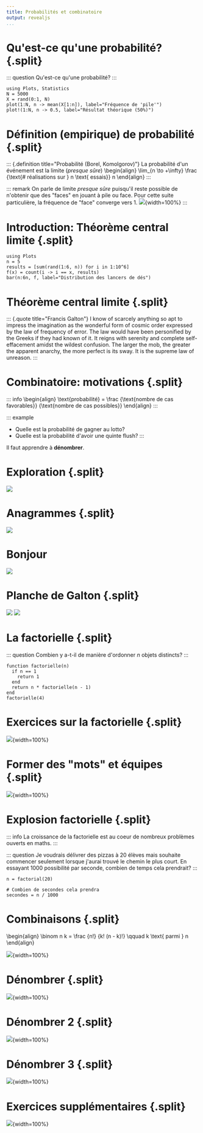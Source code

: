 ```yaml
---
title: Probabilités et combinatoire
output: revealjs
...
```


# Qu'est-ce qu'une probabilité? {.split}

::: question
Qu'est-ce qu'une probabilité?
:::

~~~ {.julia .jupyter}
using Plots, Statistics
N = 5000
X = rand(0:1, N)
plot(1:N, n -> mean(X[1:n]), label="Fréquence de 'pile'")
plot!(1:N, n -> 0.5, label="Résultat théorique (50%)")
~~~

# Définition (empirique) de probabilité {.split}

::: {.definition title="Probabilité (Borel, Komolgorov)"}
La probabilité d'un événement est la limite (*presque sûre*)
\begin{align}
\lim_{n \to +\infty} \frac {\text{\# réalisations sur } n \text{ essais}} n
\end{align}
:::

::: remark
On parle de limite *presque sûre* puisqu'il reste possible de n'obtenir que des "faces"
en jouant à pile ou face.
Pour cette suite particulière, la fréquence de "face" converge vers $1$.
![](/static/images/1678138694.png){width=100%}
:::

# Introduction: Théorème central limite {.split}

~~~ {.julia .jupyter}
using Plots
n = 5
results = [sum(rand(1:6, n)) for i in 1:10^6]
f(x) = count(i -> i == x, results)
bar(n:6n, f, label="Distribution des lancers de dés")
~~~

# Théorème central limite {.split}

::: {.quote title="Francis Galton"}
I know of scarcely anything so apt to impress the imagination
as the wonderful form of cosmic order expressed by the law of frequency of error.
The law would have been personified by the Greeks if they had known of it.
It reigns with serenity and complete self-effacement amidst the wildest confusion.
The larger the mob, the greater the apparent anarchy, the more perfect is its sway.
It is the supreme law of unreason.
:::

# Combinatoire: motivations {.split}

::: info
\begin{align}
\text{probabilité} = \frac {\text{nombre de cas favorables}} {\text{nombre de cas possibles}}
\end{align}
:::

::: example
- Quelle est la probabilité de gagner au lotto?
- Quelle est la probabilité d'avoir une quinte flush?
:::

Il faut apprendre à **dénombrer**.

# Exploration {.split}

![](/static/images/1678370739.png)

# Anagrammes {.split}

![](/static/images/1678370770.png)

# Bonjour

![](/static/images/1678433789.png)

# Planche de Galton {.split}

![](/static/images/1678370800.png)
![](/static/images/1678370815.png)

# La factorielle {.split}

::: question
Combien y a-t-il de manière d'ordonner $n$ objets distincts?
:::

~~~ {.julia .jupyter}
function factorielle(n)
  if n == 1
    return 1
  end
  return n * factorielle(n - 1)
end
factorielle(4)
~~~

# Exercices sur la factorielle {.split}

![](/static/images/1678371142.png){width=100%}

# Former des "mots" et équipes {.split}

![](/static/images/1678399819.png){width=100%}

# Explosion factorielle {.split}

::: info
La croissance de la factorielle est au coeur de nombreux problèmes ouverts en maths.
:::

::: question
Je voudrais délivrer des pizzas à 20 élèves mais souhaite commencer
seulement lorsque j'aurai trouvé le chemin le plus court.
En essayant $1000$ possibilité par seconde, combien de temps cela prendrait?
:::

~~~ {.python .jupyter}
n = factorial(20)

# Combien de secondes cela prendra
secondes = n / 1000
~~~

# Combinaisons {.split}

\begin{align}
\binom n k = \frac {n!} {k! (n - k)!}
\qquad k \text{ parmi } n
\end{align}

![](/static/images/1678400990.png){width=100%}

# Dénombrer {.split}

![](/static/images/1678430160.png){width=100%}

# Dénombrer 2 {.split}

![](/static/images/1678430213.png){width=100%}

# Dénombrer 3 {.split}

![](/static/images/1678430295.png){width=100%}

# Exercices supplémentaires {.split}

![](/static/images/1678697050.png){width=100%}


